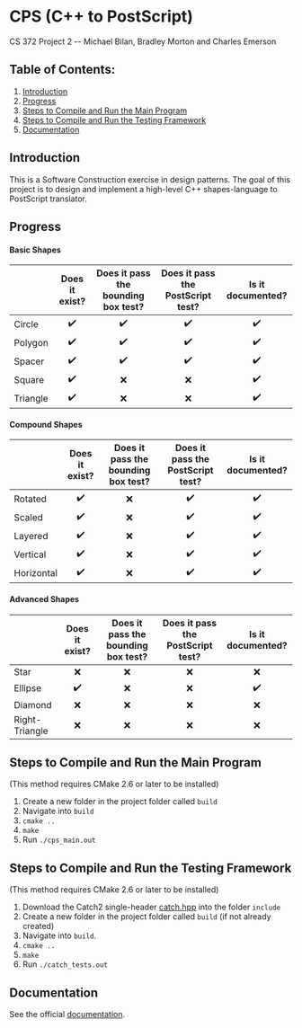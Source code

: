 # CPS (C++ to PostScript)
CS 372 Project 2 -- Michael Bilan, Bradley Morton and Charles Emerson


## Table of Contents:

1. [Introduction](#introduction)
2. [Progress](#progress)
3. [Steps to Compile and Run the Main Program](#steps-to-compile-and-run-the-main-program)
4. [Steps to Compile and Run the Testing Framework](#steps-to-compile-and-run-the-testing-framework)
5. [Documentation](#documentation)


## Introduction
This is a Software Construction exercise in design patterns. The goal of this project is to design and implement a high-level C++ shapes-language to PostScript translator.


## Progress

#### Basic Shapes
|            | Does it exist?     | Does it pass the bounding box test? | Does it pass the PostScript test? | Is it documented?  |
| :---       | :---:              | :---:                               | :---:                             | :---:              |
| Circle     | :heavy_check_mark: | :heavy_check_mark:                  | :heavy_check_mark:                | :heavy_check_mark: |
| Polygon    | :heavy_check_mark: | :heavy_check_mark:                  | :heavy_check_mark:                | :heavy_check_mark: |
| Spacer     | :heavy_check_mark: | :heavy_check_mark:                  | :heavy_check_mark:                | :heavy_check_mark: |
| Square     | :heavy_check_mark: | :x:                                 | :x:                               | :heavy_check_mark: |
| Triangle   | :heavy_check_mark: | :x:                                 | :x:                               | :heavy_check_mark: |

#### Compound Shapes
|            | Does it exist?     | Does it pass the bounding box test? | Does it pass the PostScript test? | Is it documented?  |
| :---       | :---:              | :---:                               | :---:                             | :---:              |
| Rotated    | :heavy_check_mark: | :x:                                 | :heavy_check_mark:                | :heavy_check_mark: |
| Scaled     | :heavy_check_mark: | :x:                                 | :heavy_check_mark:                | :heavy_check_mark: |
| Layered    | :heavy_check_mark: | :x:                                 | :heavy_check_mark:                | :heavy_check_mark: |
| Vertical   | :heavy_check_mark: | :x:                                 | :heavy_check_mark:                | :heavy_check_mark: |
| Horizontal | :heavy_check_mark: | :x:                                 | :heavy_check_mark:                | :heavy_check_mark: |

#### Advanced Shapes
|                | Does it exist? | Does it pass the bounding box test? | Does it pass the PostScript test? | Is it documented? |
| :---           | :---:            | :---:                               | :---:                               | :---:             |
| Star           | :x:              | :x:                                 | :x:                                 | :x:               |
| Ellipse        |:heavy_check_mark:| :x:                                 | :x:                                 |:heavy_check_mark: |
| Diamond        | :x:              | :x:                                 | :x:                                 | :x:               |
| Right-Triangle | :x:              | :x:                                 | :x:                                 | :x:               |


## Steps to Compile and Run the Main Program
(This method requires CMake 2.6 or later to be installed)

1. Create a new folder in the project folder called `build`
2. Navigate into `build`
3. `cmake ..`
4. `make`
5. Run `./cps_main.out`


## Steps to Compile and Run the Testing Framework
(This method requires CMake 2.6 or later to be installed)

1. Download the Catch2 single-header [catch.hpp](https://github.com/catchorg/Catch2/releases/download/v2.6.1/catch.hpp) into the folder `include`
2. Create a new folder in the project folder called `build` (if not already created)
3. Navigate into `build`.
4. `cmake ..`
5. `make`
6. Run `./catch_tests.out`


## Documentation
See the official [documentation](reference/DOCUMENTATION.md).
